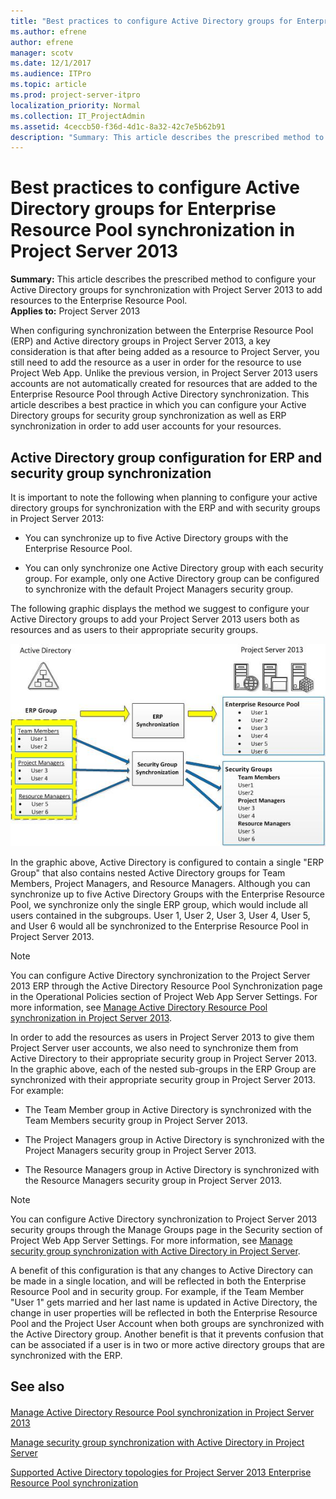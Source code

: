 ```yaml
---
title: "Best practices to configure Active Directory groups for Enterprise Resource Pool synchronization in Project Server 2013"
ms.author: efrene
author: efrene
manager: scotv
ms.date: 12/1/2017
ms.audience: ITPro
ms.topic: article
ms.prod: project-server-itpro
localization_priority: Normal
ms.collection: IT_ProjectAdmin
ms.assetid: 4ceccb50-f36d-4d1c-8a32-42c7e5b62b91
description: "Summary: This article describes the prescribed method to configure your Active Directory groups for synchronization with Project Server 2013 to add resources to the Enterprise Resource Pool."
---
```


# Best practices to configure Active Directory groups for Enterprise Resource Pool synchronization in Project Server 2013
 
 **Summary:** This article describes the prescribed method to configure your Active Directory groups for synchronization with Project Server 2013 to add resources to the Enterprise Resource Pool.<br/>
**Applies to:** Project Server 2013
  
When configuring synchronization between the Enterprise Resource Pool (ERP) and Active directory groups in Project Server 2013, a key consideration is that after being added as a resource to Project Server, you still need to add the resource as a user in order for the resource to use Project Web App. Unlike the previous version, in Project Server 2013 users accounts are not automatically created for resources that are added to the Enterprise Resource Pool through Active Directory synchronization. This article describes a best practice in which you can configure your Active Directory groups for security group synchronization as well as ERP synchronization in order to add user accounts for your resources.
  
## Active Directory group configuration for ERP and security group synchronization

It is important to note the following when planning to configure your active directory groups for synchronization with the ERP and with security groups in Project Server 2013:
  
- You can synchronize up to five Active Directory groups with the Enterprise Resource Pool.
    
- You can only synchronize one Active Directory group with each security group. For example, only one Active Directory group can be configured to synchronize with the default Project Managers security group.
    
The following graphic displays the method we suggest to configure your Active Directory groups to add your Project Server 2013 users both as resources and as users to their appropriate security groups.
  
![Active Directory group configuration](images/ActiveDirectorygroupconfigurationforsynchronizatino.jpg)
  
In the graphic above, Active Directory is configured to contain a single "ERP Group" that also contains nested Active Directory groups for Team Members, Project Managers, and Resource Managers. Although you can synchronize up to five Active Directory Groups with the Enterprise Resource Pool, we synchronize only the single ERP group, which would include all users contained in the subgroups. User 1, User 2, User 3, User 4, User 5, and User 6 would all be synchronized to the Enterprise Resource Pool in Project Server 2013.
  
> [!NOTE]
> You can configure Active Directory synchronization to the Project Server 2013 ERP through the Active Directory Resource Pool Synchronization page in the Operational Policies section of Project Web App Server Settings. For more information, see [Manage Active Directory Resource Pool synchronization in Project Server 2013](manage-active-directory-resource-pool-synchronization-in-project-server-2013.md). 
  
In order to add the resources as users in Project Server 2013 to give them Project Server user accounts, we also need to synchronize them from Active Directory to their appropriate security group in Project Server 2013. In the graphic above, each of the nested sub-groups in the ERP Group are synchronized with their appropriate security group in Project Server 2013. For example:
  
- The Team Member group in Active Directory is synchronized with the Team Members security group in Project Server 2013.
    
- The Project Managers group in Active Directory is synchronized with the Project Managers security group in Project Server 2013.
    
- The Resource Managers group in Active Directory is synchronized with the Resource Managers security group in Project Server 2013.
    
> [!NOTE]
> You can configure Active Directory synchronization to Project Server 2013 security groups through the Manage Groups page in the Security section of Project Web App Server Settings. For more information, see [Manage security group synchronization with Active Directory in Project Server](manage-security-group-synchronization-with-active-directory-in-project-server.md). 
  
A benefit of this configuration is that any changes to Active Directory can be made in a single location, and will be reflected in both the Enterprise Resource Pool and in security group. For example, if the Team Member "User 1" gets married and her last name is updated in Active Directory, the change in user properties will be reflected in both the Enterprise Resource Pool and the Project User Account when both groups are synchronized with the Active Directory group. Another benefit is that it prevents confusion that can be associated if a user is in two or more active directory groups that are synchronized with the ERP. 
  
## See also

#### 

[Manage Active Directory Resource Pool synchronization in Project Server 2013](manage-active-directory-resource-pool-synchronization-in-project-server-2013.md)
  
[Manage security group synchronization with Active Directory in Project Server](manage-security-group-synchronization-with-active-directory-in-project-server.md)
  
[Supported Active Directory topologies for Project Server 2013 Enterprise Resource Pool synchronization](supported-active-directory-topologies-for-project-server-2013-enterprise-resourc.md)

